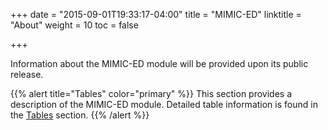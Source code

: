 +++
date = "2015-09-01T19:33:17-04:00"
title = "MIMIC-ED"
linktitle = "About"
weight = 10
toc = false

+++

Information about the MIMIC-ED module will be provided upon its public release.

{{% alert title="Tables" color="primary" %}}
This section provides a description of the MIMIC-ED module. Detailed table information is found in the [Tables](/iv/datasets/ed) section. 
{{% /alert %}}